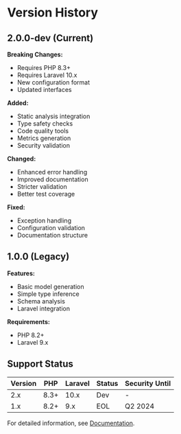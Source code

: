 # Version History

## 2.0.0-dev (Current)

**Breaking Changes:**
- Requires PHP 8.3+
- Requires Laravel 10.x
- New configuration format
- Updated interfaces

**Added:**
- Static analysis integration
- Type safety checks
- Code quality tools
- Metrics generation
- Security validation

**Changed:**
- Enhanced error handling
- Improved documentation
- Stricter validation
- Better test coverage

**Fixed:**
- Exception handling
- Configuration validation
- Documentation structure

## 1.0.0 (Legacy)

**Features:**
- Basic model generation
- Simple type inference
- Schema analysis
- Laravel integration

**Requirements:**
- PHP 8.2+
- Laravel 9.x

## Support Status

| Version | PHP  | Laravel | Status | Security Until |
| ------- | ---- | ------- | ------ | -------------- |
| 2.x     | 8.3+ | 10.x    | Dev    | -              |
| 1.x     | 8.2+ | 9.x     | EOL    | Q2 2024        |

For detailed information, see [Documentation](docs/version_history.md).

